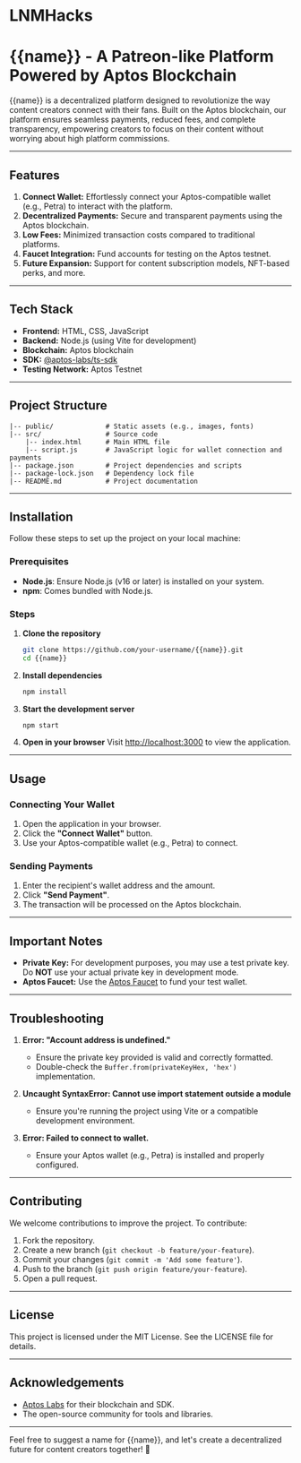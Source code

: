 # LNMHacks
# {{name}} - A Patreon-like Platform Powered by Aptos Blockchain

{{name}} is a decentralized platform designed to revolutionize the way content creators connect with their fans. Built on the Aptos blockchain, our platform ensures seamless payments, reduced fees, and complete transparency, empowering creators to focus on their content without worrying about high platform commissions.

---

## Features

1. **Connect Wallet:** Effortlessly connect your Aptos-compatible wallet (e.g., Petra) to interact with the platform.
2. **Decentralized Payments:** Secure and transparent payments using the Aptos blockchain.
3. **Low Fees:** Minimized transaction costs compared to traditional platforms.
4. **Faucet Integration:** Fund accounts for testing on the Aptos testnet.
5. **Future Expansion:** Support for content subscription models, NFT-based perks, and more.

---

## Tech Stack

- **Frontend:** HTML, CSS, JavaScript
- **Backend:** Node.js (using Vite for development)
- **Blockchain:** Aptos blockchain
- **SDK:** [@aptos-labs/ts-sdk](https://www.npmjs.com/package/@aptos-labs/ts-sdk)
- **Testing Network:** Aptos Testnet

---

## Project Structure

```
|-- public/             # Static assets (e.g., images, fonts)
|-- src/                # Source code
    |-- index.html      # Main HTML file
    |-- script.js       # JavaScript logic for wallet connection and payments
|-- package.json        # Project dependencies and scripts
|-- package-lock.json   # Dependency lock file
|-- README.md           # Project documentation
```

---

## Installation

Follow these steps to set up the project on your local machine:

### Prerequisites
- **Node.js**: Ensure Node.js (v16 or later) is installed on your system.
- **npm**: Comes bundled with Node.js.

### Steps

1. **Clone the repository**
   ```bash
   git clone https://github.com/your-username/{{name}}.git
   cd {{name}}
   ```

2. **Install dependencies**
   ```bash
   npm install
   ```

3. **Start the development server**
   ```bash
   npm start
   ```

4. **Open in your browser**
   Visit [http://localhost:3000](http://localhost:3000) to view the application.

---

## Usage

### Connecting Your Wallet
1. Open the application in your browser.
2. Click the **"Connect Wallet"** button.
3. Use your Aptos-compatible wallet (e.g., Petra) to connect.

### Sending Payments
1. Enter the recipient's wallet address and the amount.
2. Click **"Send Payment"**.
3. The transaction will be processed on the Aptos blockchain.

---

## Important Notes

- **Private Key:** For development purposes, you may use a test private key. Do **NOT** use your actual private key in development mode.
- **Aptos Faucet:** Use the [Aptos Faucet](https://faucet.devnet.aptoslabs.com/) to fund your test wallet.

---

## Troubleshooting

1. **Error: "Account address is undefined."**
   - Ensure the private key provided is valid and correctly formatted.
   - Double-check the `Buffer.from(privateKeyHex, 'hex')` implementation.

2. **Uncaught SyntaxError: Cannot use import statement outside a module**
   - Ensure you're running the project using Vite or a compatible development environment.

3. **Error: Failed to connect to wallet.**
   - Ensure your Aptos wallet (e.g., Petra) is installed and properly configured.

---

## Contributing

We welcome contributions to improve the project. To contribute:

1. Fork the repository.
2. Create a new branch (`git checkout -b feature/your-feature`).
3. Commit your changes (`git commit -m 'Add some feature'`).
4. Push to the branch (`git push origin feature/your-feature`).
5. Open a pull request.

---

## License

This project is licensed under the MIT License. See the LICENSE file for details.

---

## Acknowledgements

- [Aptos Labs](https://aptoslabs.com/) for their blockchain and SDK.
- The open-source community for tools and libraries.

---

Feel free to suggest a name for {{name}}, and let's create a decentralized future for content creators together! 🚀

